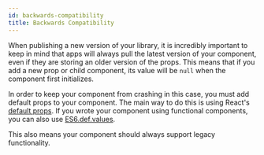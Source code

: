 ```yaml
---
id: backwards-compatibility
title: Backwards Compatibility
---
```


When publishing a new version of your library, it is incredibly important to keep in mind that apps will always pull the latest version of your component, even if they are storing an older version of the props. This means that if you add a new prop or child component, its value will be `null` when the component first initializes.

In order to keep your component from crashing in this case, you must add default props to your component. The main way to do this is using React's [default props](https://blog.bitsrc.io/understanding-react-default-props-5c50401ed37d). If you wrote your component using functional components, you can also use [ES6.def.values](https://medium.com/@matanbobi/react-defaultprops-is-dying-whos-the-contender-443c19d9e7f1).

This also means your component should always support legacy functionality.
